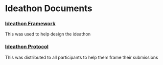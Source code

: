 # Ideathon Documents
### [Ideathon Framework](https://github.com/phas3labs/Ideathon-Protocol/blob/main/Ideathon-Protocol.md#ideathon-framework)
This was used to help design the ideathon
### [Ideathon Protocol](https://github.com/phas3labs/Ideathon-Protocol/blob/main/Ideathon-Protocol.md#ideathon-protocol)
This was distributed to all participants to help them frame their submissions
